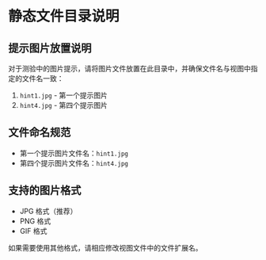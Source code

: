 # 静态文件目录说明

## 提示图片放置说明

对于测验中的图片提示，请将图片文件放置在此目录中，并确保文件名与视图中指定的文件名一致：

1. `hint1.jpg` - 第一个提示图片
2. `hint4.jpg` - 第四个提示图片

## 文件命名规范

- 第一个提示图片文件名：`hint1.jpg`
- 第四个提示图片文件名：`hint4.jpg`

## 支持的图片格式

- JPG 格式（推荐）
- PNG 格式
- GIF 格式

如果需要使用其他格式，请相应修改视图文件中的文件扩展名。